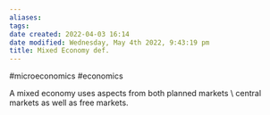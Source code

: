 ```yaml
---
aliases: 
tags: 
date created: 2022-04-03 16:14
date modified: Wednesday, May 4th 2022, 9:43:19 pm
title: Mixed Economy def.
---
```


#microeconomics #economics

A mixed economy uses aspects from both planned markets \ central markets as well as free markets.

